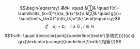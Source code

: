 $$\begin{eqnarray}
条件: \quad
&①& \quad f(x)= \sum\limits_{k=0}^{n}a_{k}x^{k}\\
&②& \quad g(x)= \sum\limits_{k=0}^{n}b_{k}x^{k}
\end{eqnarray}$$
$$if \quad a_{i}=b_{i} \quad i  \geqslant 0 \ , \ i \in \mathbb{N}$$
$$Truth: \quad \textcolor{pink}{\underline{\textbf{多项式}}}f(x)与g(x)\textcolor{orange}{\underline{\textbf{相等}}}$$